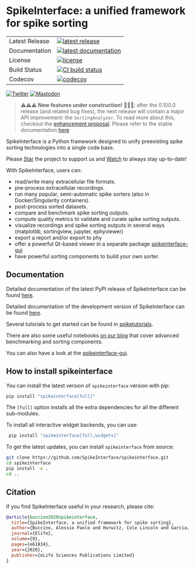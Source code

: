 # SpikeInterface: a unified framework for spike sorting

<table>
<tr>
  <td>Latest Release</td>
  <td>
    <a href="https://pypi.org/project/spikeinterface/">
    <img src="https://img.shields.io/pypi/v/spikeinterface.svg" alt="latest release" />
    </a>
  </td>
</tr>
<tr>
  <td>Documentation</td>
  <td>
    <a href="https://spikeinterface.readthedocs.io/">
    <img src="https://readthedocs.org/projects/spikeinterface/badge/?version=latest" alt="latest documentation" />
    </a>
  </td>
</tr>
<tr>
  <td>License</td>
  <td>
    <a href="https://github.com/SpikeInterface/spikeinterface/blob/master/LICENSE">
    <img src="https://img.shields.io/pypi/l/spikeinterface.svg" alt="license" />
    </a>
</td>
</tr>
<tr>
  <td>Build Status</td>
  <td>
    <a href="https://github.com/SpikeInterface/spikeinterface/actions/workflows/full-test-with-codecov.yml/badge.svg">
    <img src="https://github.com/SpikeInterface/spikeinterface/actions/workflows/full-test-with-codecov.yml/badge.svg" alt="CI build status" />
    </a>
  </td>
</tr>
<tr>
	<td>Codecov</td>
	<td>
		<a href="https://codecov.io/github/spikeinterface/spikeinterface">
		<img src="https://codecov.io/gh/spikeinterface/spikeinterface/branch/main/graphs/badge.svg" alt="codecov" />
		</a>
	</td>
</tr>
</table>

[![Twitter](https://img.shields.io/badge/@spikeinterface-%231DA1F2.svg?style=for-the-badge&logo=Twitter&logoColor=white)](https://twitter.com/spikeinterface) [![Mastodon](https://img.shields.io/badge/-@spikeinterface-%232B90D9?style=for-the-badge&logo=mastodon&logoColor=white)](https://fosstodon.org/@spikeinterface)


> :warning::warning::warning:
> **New features under construction!** 🚧🚧🚧: after the 0.100.0 release (and related bug fixes), the next release will contain
> a major API improvement: the `SortingAnalyzer`. To read more about this, checkout the
> [enhancement proposal](https://github.com/SpikeInterface/spikeinterface/issues/2282).
> Please refer to the stable documentation [here](https://spikeinterface.readthedocs.io/en/0.100.4)


SpikeInterface is a Python framework designed to unify preexisting spike sorting technologies into a single code base.

Please [Star](https://github.com/SpikeInterface/spikeinterface/stargazers) the project to support us and [Watch](https://github.com/SpikeInterface/spikeinterface/subscription) to always stay up-to-date!


With SpikeInterface, users can:

- read/write many extracellular file formats.
- pre-process extracellular recordings.
- run many popular, semi-automatic spike sorters (also in Docker/Singularity containers).
- post-process sorted datasets.
- compare and benchmark spike sorting outputs.
- compute quality metrics to validate and curate spike sorting outputs.
- visualize recordings and spike sorting outputs in several ways (matplotlib, sortingview, jupyter, ephyviewer)
- export a report and/or export to phy
- offer a powerful Qt-based viewer in a separate package [spikeinterface-gui](https://github.com/SpikeInterface/spikeinterface-gui)
- have powerful sorting components to build your own sorter.


## Documentation

Detailed documentation of the latest PyPI release of SpikeInterface can be found [here](https://spikeinterface.readthedocs.io/en/0.100.1).

Detailed documentation of the development version of SpikeInterface can be found [here](https://spikeinterface.readthedocs.io/en/latest).

Several tutorials to get started can be found in [spiketutorials](https://github.com/SpikeInterface/spiketutorials).

There are also some useful notebooks [on our blog](https://spikeinterface.github.io) that cover advanced benchmarking
and sorting components.

You can also have a look at the [spikeinterface-gui](https://github.com/SpikeInterface/spikeinterface-gui).


## How to install spikeinterface

You can install the latest version of `spikeinterface` version with pip:

```bash
pip install "spikeinterface[full]"
```

The `[full]` option installs all the extra dependencies for all the different sub-modules.

To install all interactive widget backends, you can use:

```bash
 pip install "spikeinterface[full,widgets]"
```


To get the latest updates, you can install `spikeinterface` from source:

```bash
git clone https://github.com/SpikeInterface/spikeinterface.git
cd spikeinterface
pip install -e .
cd ..
```


## Citation

If you find SpikeInterface useful in your research, please cite:

```bibtex
@article{buccino2020spikeinterface,
  title={SpikeInterface, a unified framework for spike sorting},
  author={Buccino, Alessio Paolo and Hurwitz, Cole Lincoln and Garcia, Samuel and Magland, Jeremy and Siegle, Joshua H and Hurwitz, Roger and Hennig, Matthias H},
  journal={Elife},
  volume={9},
  pages={e61834},
  year={2020},
  publisher={eLife Sciences Publications Limited}
}
```
